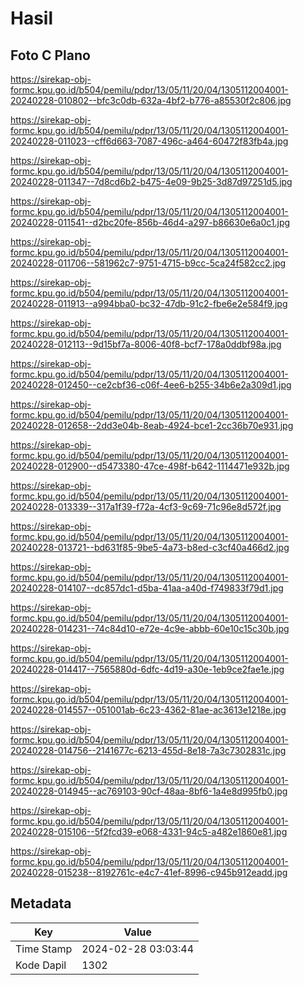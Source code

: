 # Hasil

## Foto C Plano

https://sirekap-obj-formc.kpu.go.id/b504/pemilu/pdpr/13/05/11/20/04/1305112004001-20240228-010802--bfc3c0db-632a-4bf2-b776-a85530f2c806.jpg

https://sirekap-obj-formc.kpu.go.id/b504/pemilu/pdpr/13/05/11/20/04/1305112004001-20240228-011023--cff6d663-7087-496c-a464-60472f83fb4a.jpg

https://sirekap-obj-formc.kpu.go.id/b504/pemilu/pdpr/13/05/11/20/04/1305112004001-20240228-011347--7d8cd6b2-b475-4e09-9b25-3d87d97251d5.jpg

https://sirekap-obj-formc.kpu.go.id/b504/pemilu/pdpr/13/05/11/20/04/1305112004001-20240228-011541--d2bc20fe-856b-46d4-a297-b86630e6a0c1.jpg

https://sirekap-obj-formc.kpu.go.id/b504/pemilu/pdpr/13/05/11/20/04/1305112004001-20240228-011706--581962c7-9751-4715-b9cc-5ca24f582cc2.jpg

https://sirekap-obj-formc.kpu.go.id/b504/pemilu/pdpr/13/05/11/20/04/1305112004001-20240228-011913--a994bba0-bc32-47db-91c2-fbe6e2e584f9.jpg

https://sirekap-obj-formc.kpu.go.id/b504/pemilu/pdpr/13/05/11/20/04/1305112004001-20240228-012113--9d15bf7a-8006-40f8-bcf7-178a0ddbf98a.jpg

https://sirekap-obj-formc.kpu.go.id/b504/pemilu/pdpr/13/05/11/20/04/1305112004001-20240228-012450--ce2cbf36-c06f-4ee6-b255-34b6e2a309d1.jpg

https://sirekap-obj-formc.kpu.go.id/b504/pemilu/pdpr/13/05/11/20/04/1305112004001-20240228-012658--2dd3e04b-8eab-4924-bce1-2cc36b70e931.jpg

https://sirekap-obj-formc.kpu.go.id/b504/pemilu/pdpr/13/05/11/20/04/1305112004001-20240228-012900--d5473380-47ce-498f-b642-1114471e932b.jpg

https://sirekap-obj-formc.kpu.go.id/b504/pemilu/pdpr/13/05/11/20/04/1305112004001-20240228-013339--317a1f39-f72a-4cf3-9c69-71c96e8d572f.jpg

https://sirekap-obj-formc.kpu.go.id/b504/pemilu/pdpr/13/05/11/20/04/1305112004001-20240228-013721--bd631f85-9be5-4a73-b8ed-c3cf40a466d2.jpg

https://sirekap-obj-formc.kpu.go.id/b504/pemilu/pdpr/13/05/11/20/04/1305112004001-20240228-014107--dc857dc1-d5ba-41aa-a40d-f749833f79d1.jpg

https://sirekap-obj-formc.kpu.go.id/b504/pemilu/pdpr/13/05/11/20/04/1305112004001-20240228-014231--74c84d10-e72e-4c9e-abbb-60e10c15c30b.jpg

https://sirekap-obj-formc.kpu.go.id/b504/pemilu/pdpr/13/05/11/20/04/1305112004001-20240228-014417--7565880d-6dfc-4d19-a30e-1eb9ce2fae1e.jpg

https://sirekap-obj-formc.kpu.go.id/b504/pemilu/pdpr/13/05/11/20/04/1305112004001-20240228-014557--051001ab-6c23-4362-81ae-ac3613e1218e.jpg

https://sirekap-obj-formc.kpu.go.id/b504/pemilu/pdpr/13/05/11/20/04/1305112004001-20240228-014756--2141677c-6213-455d-8e18-7a3c7302831c.jpg

https://sirekap-obj-formc.kpu.go.id/b504/pemilu/pdpr/13/05/11/20/04/1305112004001-20240228-014945--ac769103-90cf-48aa-8bf6-1a4e8d995fb0.jpg

https://sirekap-obj-formc.kpu.go.id/b504/pemilu/pdpr/13/05/11/20/04/1305112004001-20240228-015106--5f2fcd39-e068-4331-94c5-a482e1860e81.jpg

https://sirekap-obj-formc.kpu.go.id/b504/pemilu/pdpr/13/05/11/20/04/1305112004001-20240228-015238--8192761c-e4c7-41ef-8996-c945b912eadd.jpg


## Metadata

| Key        | Value               |
| ---------- | ------------------- |
| Time Stamp | 2024-02-28 03:03:44 |
| Kode Dapil | 1302                |



